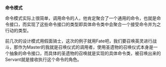 **命令模式**

命令模式实际上很简单，调用命令的人，他肯定聚合了一个通用的命令，也就是命令接口，而实现了这些命令接口的类型即具体命令类中会聚合一个接受命令并为之行动的类型。

前几次的设计模式用假面骑士，这次的例子就用Fate吧，我们要召唤英灵进行战斗，那作为Master的我就是召唤仪式的调用者，使用圣遗物的召唤仪式本身是一个抽象的命令接口，而具体的圣遗物的召唤就是实现的具体命令类，被召唤出来的Servant就是接收执行这个命令的角色。

